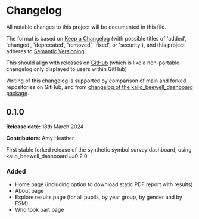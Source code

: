 # Changelog

All notable changes to this project will be documented in this file.

The format is based on [Keep a Changelog](https://keepachangelog.com/en/1.1.0/) (with possible titles of 'added', 'changed', 'deprecated', 'removed', 'fixed', or 'security'),
and this project adheres to [Semantic Versioning](https://semver.org/spec/v2.0.0.html).

This should align with releases on [GitHub](https://github.com/kailo-beewell/synthetic_symbol_school_dashboard_stable_release/releases) (which is like a non-portable changelog only displayed to users within GitHub)

Writing of this changelog is supported by comparison of main and forked repositories on GitHub, and from [changelog of the kailo_beewell_dashboard package](https://github.com/kailo-beewell/kailo_beewell_dashboard_package/blob/main/CHANGELOG.md).

## 0.1.0

**Release date:** 18th March 2024

**Contributors:** Amy Heather

First stable forked release of the synthetic symbol survey dashboard, using kailo_beewell_dashboard==0.2.0.

### Added

* Home page (including option to download static PDF report with results)
* About page
* Explore results page (for all pupils, by year group, by gender and by FSM)
* Who took part page
